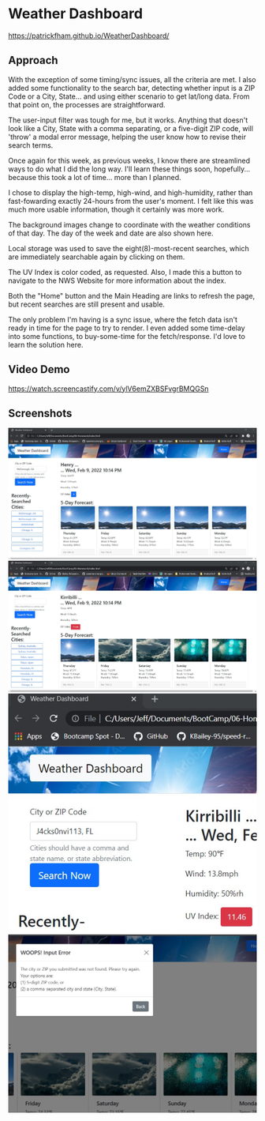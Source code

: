 # Weather Dashboard
https://patrickfham.github.io/WeatherDashboard/

## Approach

With the exception of some timing/sync issues, all the criteria are met.  I also added some functionality to the search bar, detecting whether input is a ZIP Code or a City, State... and using either scenario to get lat/long data.  From that point on, the processes are straightforward.

The user-input filter was tough for me, but it works.  Anything that doesn't look like a City, State with a comma separating, or a five-digit ZIP code, will 'throw' a modal error message, helping the user know how to revise their search terms.

Once again for this week, as previous weeks, I know there are streamlined ways to do what I did the long way.  I'll learn these things soon, hopefully... because this took a lot of time... more than I planned.

I chose to display the high-temp, high-wind, and high-humidity, rather than fast-fowarding exactly 24-hours from the user's moment.  I felt like this was much more usable information, though it certainly was more work.

The background images change to coordinate with the weather conditions of that day.
The day of the week and date are also shown here.

Local storage was used to save the eight(8)-most-recent searches, which are immediately searchable again by clicking on them.

The UV Index is color coded, as requested.  Also, I made this a button to navigate to the NWS Website for more information about the index.

Both the "Home" button and the Main Heading are links to refresh the page, but recent searches are still present and usable.

The only problem I'm having is a sync issue, where the fetch data isn't ready in time for the page to try to render.  I even added some time-delay into some functions, to buy-some-time for the fetch/response.  I'd love to learn the solution here.

## Video Demo
https://watch.screencastify.com/v/ylV6emZXBSFvgrBMQGSn


## Screenshots
![CityStateInput](./assets/screenshots/citysearch.jpg)
![UVindexAndForecastCards](./assets/screenshots/uvindexandforecastcards.jpg)
![Wonky Input](./assets/screenshots/wonkyinput.jpg)
![ErrorModal](./assets/screenshots/errormodal.jpg)
